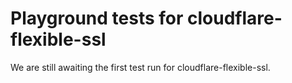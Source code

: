 # Playground tests for cloudflare-flexible-ssl
We are still awaiting the first test run for cloudflare-flexible-ssl.
